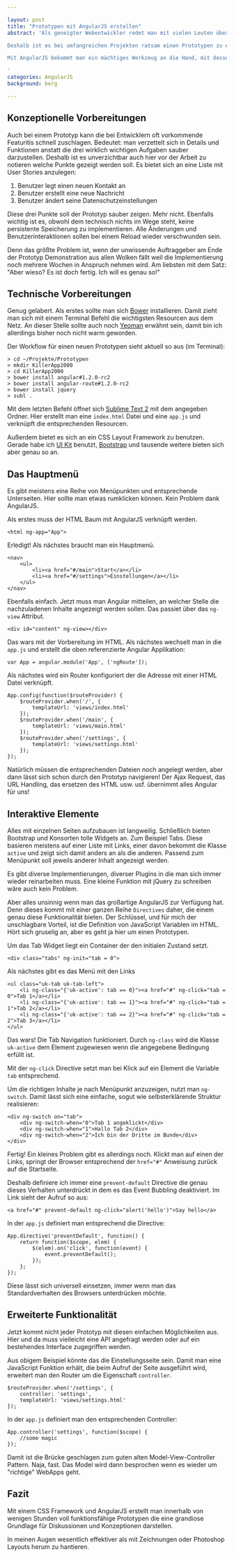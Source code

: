 ```yaml
---

layout: post
title: "Prototypen mit AngularJS erstellen"
abstract: 'Als geneigter Webentwickler redet man mit vielen Leuten über viele Projekte. Und jeder bringt unterschiedliches Vorwissen mit und jeder schaltet bei einem anderen Level an Fachbegriffen ab.

Deshalb ist es bei umfangreichen Projekten ratsam einen Prototypen zu erstellen an dem man konkrete Probleme zeigen kann und gemeinsam die nächsten Aufgaben festlegt.

Mit AngularJS bekommt man ein mächtiges Werkzeug an die Hand, mit dessen Hilfe Prototypen innerhalb von ein paar Stunden funktionsfähig sind.

'
categories: AngularJS
background: berg

---
```




## Konzeptionelle Vorbereitungen

Auch bei einem Prototyp kann die bei Entwicklern oft vorkommende Featuritis schnell zuschlagen. Bedeutet: man verzettelt sich in Details und Funktionen anstatt die drei wirklich wichtigen Aufgaben sauber darzustellen. Deshalb ist es unverzichtbar auch hier vor der Arbeit zu notieren welche Punkte gezeigt werden soll. Es bietet sich an eine Liste mit User Stories anzulegen:

1. Benutzer legt einen neuen Kontakt an
2. Benutzer erstellt eine neue Nachricht
3. Benutzer ändert seine Datenschutzeinstellungen

Diese drei Punkte soll der Prototyp sauber zeigen. Mehr nicht. Ebenfalls wichtig ist es, obwohl dem technisch nichts im Wege steht, keine persistente Speicherung zu implementieren. Alle Änderungen und Benutzerinteraktionen sollen bei einem Reload wieder verschwunden sein.

Denn das größte Problem ist, wenn der unwissende Auftraggeber am Ende der Prototyp Demonstration aus allen Wolken fällt weil die Implementierung noch mehrere Wochen in Anspruch nehmen wird. Am liebsten mit dem Satz: "Aber wieso? Es ist doch fertig. Ich will es genau so!"


## Technische Vorbereitungen

Genug gelabert. Als erstes sollte man sich [Bower](http://bower.io) installieren. Damit zieht man sich mit einem Terminal Befehl die wichtigsten Resourcen aus dem Netz. An dieser Stelle sollte auch noch [Yeoman](http://yeoman.io/) erwähnt sein, damit bin ich allerdings bisher noch nicht warm geworden.

Der Workflow für einen neuen Prototypen sieht aktuell so aus (im Terminal):

	> cd ~/Projekte/Prototypen
	> mkdir KillerApp2000
	> cd KillerApp2000
	> bower install angular#1.2.0-rc2
	> bower install angular-route#1.2.0-rc2
	> bower install jquery
	> subl .
	
Mit dem letzten Befehl öffnet sich [Sublime Text 2](http://www.interaktionsdesigner.de/2012/12/11/der-beste-editor-aller-zeiten-sublime-text-2/) mit dem angegeben Ordner. Hier erstellt man eine `index.html` Datei und eine `app.js` und verknüpft die entsprechenden Resourcen.

Außerdem bietet es sich an ein CSS Layout Framework zu benutzen. Gerade habe ich [UI Kit](http://getuikit.com/) benutzt, [Bootstrap](http://getbootstrap.com) und tausende weitere bieten sich aber genau so an.


## Das Hauptmenü

Es gibt meistens eine Reihe von Menüpunkten und entsprechende Unterseiten. Hier sollte man etwas rumklicken können. Kein Problem dank AngularJS.

Als erstes muss der HTML Baum mit AngularJS verknüpft werden.

	<html ng-app="App">
	
Erledigt! Als nächstes braucht man ein Hauptmenü.

	<nav>
		<ul>
			<li><a href="#/main">Start</a></li>
			<li><a href="#/settings">Einstellungen</a></li>
		</ul>
	</nav>

Ebenfalls einfach. Jetzt muss man Angular mitteilen, an welcher Stelle die nachzuladenen Inhalte angezeigt werden sollen. Das passiet über das `ng-view` Attribut.

	<div id="content" ng-view></div>

Das wars mit der Vorbereitung im HTML. Als nächstes wechselt man in die `app.js` und erstellt die oben referenzierte Angular Applikation:

	var App = angular.module('App', ['ngRoute']);

Als nächstes wird ein Router konfiguriert der die Adresse mit einer HTML Datei verknüpft.

	App.config(function($routeProvider) {
		$routeProvider.when('/', {
			templateUrl: 'views/index.html'
		});
		$routeProvider.when('/main', {
			templateUrl: 'views/main.html'
		});
		$routeProvider.when('/settings', {
			templateUrl: 'views/settings.html'
		});
	});

Natürlich müssen die entsprechenden Dateien noch angelegt werden, aber dann lässt sich schon durch den Prototyp navigieren! Der Ajax Request, das URL Handling, das ersetzen des HTML usw. usf. übernimmt alles Angular für uns!


## Interaktive Elemente

Alles mit einzelnen Seiten aufzubauen ist langweilig. Schließlich bieten Bootstrap und Konsorten tolle Widgets an. Zum Beispiel Tabs. Diese basieren meistens auf einer Liste mit Links, einer davon bekommt die Klasse `active` und zeigt sich damit anders an als die anderen. Passend zum Menüpunkt soll jeweils anderer Inhalt angezeigt werden.

Es gibt diverse Implementierungen, diverser Plugins in die man sich immer wieder reinarbeiten muss. Eine kleine Funktion mit jQuery zu schreiben wäre auch kein Problem.

Aber alles unsinnig wenn man das großartige AngularJS zur Verfügung hat. Denn dieses kommt mit einer ganzen Reihe `Directives` daher, die einem genau diese Funktionalität bieten. Der Schlüssel, und für mich der unschlagbare Vorteil, ist die Definition von JavaScript Variablen im HTML. Hört sich gruselig an, aber es geht ja hier um einen Prototypen.

Um das Tab Widget liegt ein Container der den initialen Zustand setzt.

	<div class="tabs" ng-init="tab = 0">

Als nächstes gibt es das Menü mit den Links

	<ul class="uk-tab uk-tab-left">
		<li ng-class="{'uk-active': tab == 0}"><a href="#" ng-click="tab = 0">Tab 1</a></li>
		<li ng-class="{'uk-active': tab == 1}"><a href="#" ng-click="tab = 1">Tab 2</a></li>
		<li ng-class="{'uk-active': tab == 2}"><a href="#" ng-click="tab = 2">Tab 3</a></li>
	</ul>

Das wars! Die Tab Navigation funktioniert. Durch `ng-class` wird die Klasse `uk-active` dem Element zugewiesen wenn die angegebene Bedingung erfüllt ist.

Mit der `ng-click` Directive setzt man bei Klick auf ein Element die Variable `tab` entsprechend.

Um die richtigen Inhalte je nach Menüpunkt anzuzeigen, nutzt man `ng-switch`. Damit lässt sich eine einfache, sogut wie selbsterklärende Struktur realisieren:

	<div ng-switch on="tab">
		<div ng-switch-when="0">Tab 1 angeklickt</div>
		<div ng-switch-when="1">Hallo Tab 2</div>
		<div ng-switch-when="2">Ich bin der Dritte im Bunde</div>
	</div>

Fertig! Ein kleines Problem gibt es allerdings noch. Klickt man auf einen der Links, springt der Browser entsprechend der `href="#"` Anweisung zurück auf die Startseite.

Deshalb definiere ich immer eine `prevent-default` Directive die genau dieses Verhalten unterdrückt in dem es das Event Bubbling deaktiviert. Im Link sieht der Aufruf so aus:

	<a href="#" prevent-default ng-click="alert('hello')">Say hello</a>
	
In der `app.js` definiert man entsprechend die Directive:

	App.directive('preventDefault', function() {
		return function($scope, elem) {
			$(elem).on('click', function(event) {
				event.preventDefault();
			});
		};
	});

Diese lässt sich universell einsetzen, immer wenn man das Standardverhalten des Browsers unterdrücken möchte.



## Erweiterte Funktionalität

Jetzt kommt nicht jeder Prototyp mit diesen einfachen Möglichkeiten aus. Hier und da muss vielleicht eine API angefragt werden oder auf ein bestehendes Interface zugegriffen werden.

Aus obigem Beispiel könnte das die Einstellungsseite sein. Damit man eine JavaScript Funktion erhält, die beim Aufruf der Seite ausgeführt wird, erweitert man den Router um die Eigenschaft `controller`.

	$routeProvider.when('/settings', {
		controller: 'settings',
		templateUrl: 'views/settings.html'
	});

In der `app.js` definiert man den entsprechenden Controller:

	App.controller('settings', function($scope) {
		//some magic
	});

Damit ist die Brücke geschlagen zum guten alten Model-View-Controller Pattern. Naja, fast. Das Model wird dann besprochen wenn es wieder um "richtige" WebApps geht.


## Fazit

Mit einem CSS Framework und AngularJS erstellt man innerhalb von wenigen Stunden voll funktionsfähige Prototypen die eine grandiose Grundlage für Diskussionen und Konzeptionen darstellen.

In meinen Augen wesentlich effektiver als mit Zeichnungen oder Photoshop Layouts herum zu hantieren.